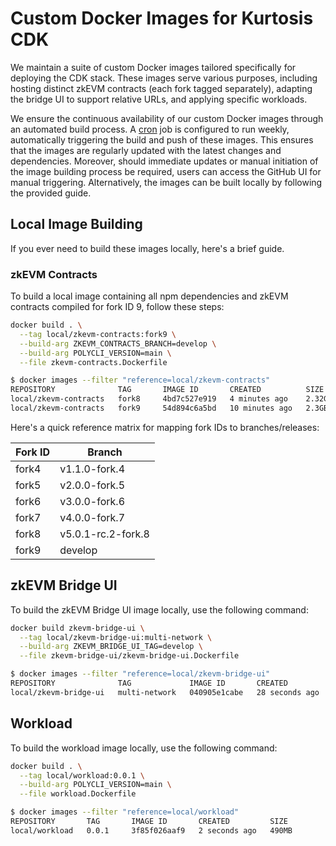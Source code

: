 # Custom Docker Images for Kurtosis CDK

We maintain a suite of custom Docker images tailored specifically for deploying the CDK stack. These images serve various purposes, including hosting distinct zkEVM contracts (each fork tagged separately), adapting the bridge UI to support relative URLs, and applying specific workloads.

We ensure the continuous availability of our custom Docker images through an automated build process. A [cron](../.github/workflows/docker-image-builder-cron.yml) job is configured to run weekly, automatically triggering the build and push of these images. This ensures that the images are regularly updated with the latest changes and dependencies. Moreover, should immediate updates or manual initiation of the image building process be required, users can access the GitHub UI for manual triggering. Alternatively, the images can be built locally by following the provided guide.

## Local Image Building

If you ever need to build these images locally, here's a brief guide.

### zkEVM Contracts

To build a local image containing all npm dependencies and zkEVM contracts compiled for fork ID 9, follow these steps:

```bash
docker build . \
  --tag local/zkevm-contracts:fork9 \
  --build-arg ZKEVM_CONTRACTS_BRANCH=develop \
  --build-arg POLYCLI_VERSION=main \
  --file zkevm-contracts.Dockerfile
```

```bash
$ docker images --filter "reference=local/zkevm-contracts"
REPOSITORY              TAG       IMAGE ID       CREATED          SIZE
local/zkevm-contracts   fork8     4bd7c527e919   4 minutes ago    2.32GB
local/zkevm-contracts   fork9     54d894c6a5bd   10 minutes ago   2.3GB
```

Here's a quick reference matrix for mapping fork IDs to branches/releases:

| Fork ID | Branch             |
| ------- | ------------------ |
| fork4   | v1.1.0-fork.4      |
| fork5   | v2.0.0-fork.5      |
| fork6   | v3.0.0-fork.6      |
| fork7   | v4.0.0-fork.7      |
| fork8   | v5.0.1-rc.2-fork.8 |
| fork9   | develop            |

## zkEVM Bridge UI

To build the zkEVM Bridge UI image locally, use the following command:

```bash
docker build zkevm-bridge-ui \
  --tag local/zkevm-bridge-ui:multi-network \
  --build-arg ZKEVM_BRIDGE_UI_TAG=develop \
  --file zkevm-bridge-ui/zkevm-bridge-ui.Dockerfile
```

```bash
$ docker images --filter "reference=local/zkevm-bridge-ui"
REPOSITORY              TAG             IMAGE ID       CREATED          SIZE
local/zkevm-bridge-ui   multi-network   040905e1cabe   28 seconds ago   377MB
```

## Workload

To build the workload image locally, use the following command:

```bash
docker build . \
  --tag local/workload:0.0.1 \
  --build-arg POLYCLI_VERSION=main \
  --file workload.Dockerfile
```

```bash
$ docker images --filter "reference=local/workload"
REPOSITORY       TAG       IMAGE ID       CREATED         SIZE
local/workload   0.0.1     3f85f026aaf9   2 seconds ago   490MB
```
